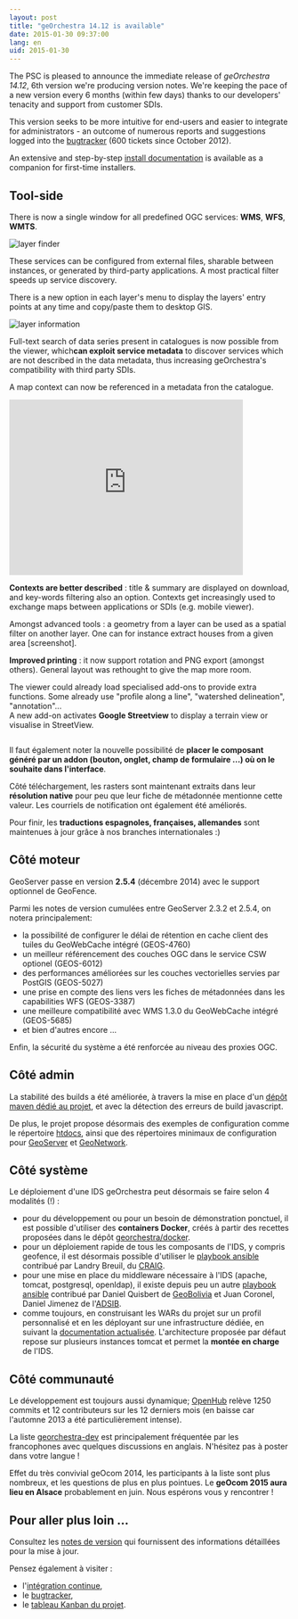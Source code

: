 ```yaml
---
layout: post
title: "geOrchestra 14.12 is available"
date: 2015-01-30 09:37:00
lang: en
uid: 2015-01-30
---
```


The PSC is pleased to announce the immediate release of *geOrchestra 14.12*, 6th version we're producing version notes. We're keeping the pace of a new version every 6 months (within few days) thanks to our developers' tenacity and support from customer SDIs.

This version seeks to be more intuitive for end-users and easier to integrate for administrators - an outcome of numerous reports and suggestions logged into the [bugtracker](https://github.com/georchestra/georchestra/issues) (600 tickets since October 2012).

An extensive and step-by-step [install documentation](https://github.com/georchestra/georchestra/blob/master/README.md) is available as a companion for first-time installers.

<!--more-->


## Tool-side

There is now a single window for all predefined OGC services: **WMS**, **WFS**, **WMTS**.

<img src="http://geobretagne.fr/pub/geOrchestra_screenshot/1-2_service_ogc_718.jpg" alt="layer finder" />

These services can be configured from external files, sharable between instances, or generated by third-party applications.
A most practical filter speeds up service discovery.

There is a new option in each layer's menu to display the layers' entry points at any time and copy/paste them to desktop GIS. 

<img src="http://geobretagne.fr/pub/geOrchestra_screenshot/3-2_adresse_service_346.jpg" alt="layer information" />

Full-text search of data series present in catalogues is now possible from the viewer, which**can exploit service metadata** to discover services which are not described in the data metadata, thus increasing geOrchestra's compatibility with third party SDIs.

A map context can now be referenced in a metadata fron the catalogue. 

<iframe width="420" height="315" src="https://www.youtube.com/embed/vX67NfFrj4o" frameborder="0" allowfullscreen></iframe>

**Contexts are better described** : title & summary are displayed on download, and key-words filtering also an option.
Contexts get increasingly used to exchange maps between applications or SDIs (e.g. mobile viewer).

Amongst advanced tools : a geometry from a layer can be used as a spatial filter on another layer. 
One can for instance extract houses from a given area [screenshot].

**Improved printing** : it now support rotation and PNG export (amongst others). 
General layout was rethought to give the map more room.

The viewer could already load specialised add-ons to provide extra functions.
Some already use "profile along a line", "watershed delineation", "annotation"...  
A new add-on activates **Google Streetview** to display a terrain view or visualise in StreetView.  

<img src="http://geobretagne.fr/pub/geOrchestra_screenshot/outil_streetview.jpg" alt="" />

Il faut également noter la nouvelle possibilité de **placer le composant généré par un addon (bouton, onglet, champ de formulaire ...) où on le souhaite dans l'interface**.

Côté téléchargement, les rasters sont maintenant extraits dans leur **résolution native** pour peu que leur fiche de métadonnée mentionne cette valeur. 
Les courriels de notification ont également été améliorés.

Pour finir, les **traductions espagnoles, françaises, allemandes** sont maintenues à jour grâce à nos branches internationales :)


## Côté moteur

GeoServer passe en version **2.5.4** (décembre 2014) avec le support optionnel de GeoFence.

Parmi les notes de version cumulées entre GeoServer 2.3.2 et 2.5.4, on notera principalement:

 * la possibilité de configurer le délai de rétention en cache client des tuiles du GeoWebCache intégré (GEOS-4760)
 * un meilleur référencement des couches OGC dans le service CSW optionel (GEOS-6012)
 * des performances améliorées sur les couches vectorielles servies par PostGIS (GEOS-5027)
 * une prise en compte des liens vers les fiches de métadonnées dans les capabilities WFS (GEOS-3387)
 * une meilleure compatibilité avec WMS 1.3.0 du GeoWebCache intégré (GEOS-5685)
 * et bien d'autres encore ...

Enfin, la sécurité du système a été renforcée au niveau des proxies OGC.


## Côté admin

La stabilité des builds a été améliorée, à travers la mise en place d'un [dépôt maven dédié au projet](http://sdi.georchestra.org/maven/repository/), et avec la détection des erreurs de build javascript.

De plus, le projet propose désormais des exemples de configuration comme le répertoire [htdocs](https://github.com/georchestra/htdocs), ainsi que des répertoires minimaux de configuration pour [GeoServer](https://github.com/georchestra/geoserver_minimal_datadir) et [GeoNetwork](https://github.com/georchestra/geonetwork_minimal_datadir).


## Côté système

Le déploiement d'une IDS geOrchestra peut désormais se faire selon 4 modalités (!) :

 * pour du développement ou pour un besoin de démonstration ponctuel, il est possible d'utiliser des **containers Docker**, créés à partir des recettes proposées dans le dépôt [georchestra/docker](https://github.com/georchestra/docker).
 * pour un déploiement rapide de tous les composants de l'IDS, y compris geofence, il est désormais possible d'utiliser le [playbook ansible](https://github.com/landryb/georchestra-ansible) contribué par Landry Breuil, du [CRAIG](http://craig.fr/).
 * pour une mise en place du middleware nécessaire à l'IDS (apache, tomcat, postgresql, openldap), il existe depuis peu un autre [playbook ansible](https://gitlab.geo.gob.bo/adsib/georchestra_ansible/tree/master) contribué par Daniel Quisbert de [GeoBolivia](http://geo.gob.bo/) et Juan Coronel, Daniel Jimenez de l'[ADSIB](http://www.adsib.gob.bo/).
 * comme toujours, en construisant les WARs du projet sur un profil personnalisé et en les déployant sur une infrastructure dédiée, en suivant la [documentation actualisée](https://github.com/georchestra/georchestra/blob/master/README.md). L'architecture proposée par défaut repose sur plusieurs instances tomcat et permet la **montée en charge** de l'IDS.


## Côté communauté

Le  développement est toujours aussi dynamique; [OpenHub](https://www.openhub.net/p/georchestra) relève 1250 commits et 12  contributeurs sur les 12 derniers mois (en baisse car l'automne 2013 a été particulièrement intense). 

La liste [georchestra-dev](https://groups.google.com/forum/#!forum/georchestra-dev) est principalement fréquentée par les francophones avec quelques discussions en anglais.
N'hésitez pas à poster dans votre langue !

Effet du très convivial geOcom 2014, les participants à la liste sont plus nombreux, et les questions de plus en plus pointues. 
Le **geOcom 2015 aura lieu en Alsace** probablement en juin. Nous espérons vous y rencontrer !


## Pour aller plus loin ...

Consultez les [notes de version](https://github.com/georchestra/georchestra/blob/master/RELEASE_NOTES.md#version-1412-stable-version) qui fournissent des informations détaillées pour la mise à jour. 

Pensez également à visiter :

 * l'[intégration continue](https://sdi.georchestra.org/ci/),
 * le [bugtracker](https://github.com/georchestra/georchestra/issues),
 * le [tableau Kanban du projet](https://huboard.com/georchestra/georchestra).
